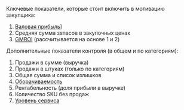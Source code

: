 Ключевые показатели, которые стоит включить в мотивацию закупщика:
1. [Валовая прибыль](Валовая%20прибыль,%20наценка.md)]
2. Средняя сумма запасов в закупочных ценах
3. [GMROI](GMROI.md) (рассчитывается на основе 1 и 2)


Дополнительные показатели контроля (в общем и по категориям):
1. Продажи в сумме (выручка)
2. Продажи в штуках (только по категориям)
3. Общая сумма и список излишков
4. [Оборачиваемость](Оборачиваемость.md)
5. Рентабельность (доля прибыли в выручке)
6. Количество SKU без продаж
7. [Уровень сервиса](Уровень%20сервиса.md)